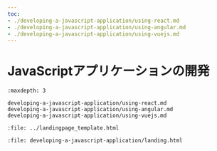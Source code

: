 ```yaml
---
toc:
- ./developing-a-javascript-application/using-react.md
- ./developing-a-javascript-application/using-angular.md
- ./developing-a-javascript-application/using-vuejs.md
---
```

# JavaScriptアプリケーションの開発

```{toctree}
:maxdepth: 3

developing-a-javascript-application/using-react.md
developing-a-javascript-application/using-angular.md
developing-a-javascript-application/using-vuejs.md
```

```{raw} html
:file: ../landingpage_template.html
```

```{raw} html
:file: developing-a-javascript-application/landing.html
```